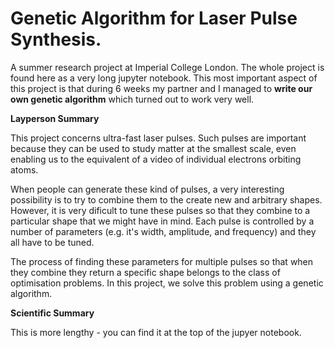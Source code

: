 # Genetic Algorithm for Laser Pulse Synthesis.

A summer research project at Imperial College London. The whole project is found here as a very long jupyter notebook. This most important aspect of this project is that during 6 weeks my partner and I managed to __write our own genetic algorithm__ which turned out to work very well.

__Layperson Summary__

This project concerns ultra-fast laser pulses. Such pulses are important because they can be used to study matter at the smallest scale, even enabling us to the equivalent of a video of individual electrons orbiting atoms.

When people can generate these kind of pulses, a very interesting possibility is to try to combine them to the create new and arbitrary shapes. However, it is very dificult to tune these pulses so that they combine to a particular shape that we might have in mind. Each pulse is controlled by a number of parameters (e.g. it's width, amplitude, and frequency) and they all have to be tuned.

The process of finding these parameters for multiple pulses so that when they combine they return a specific shape belongs to the class of optimisation problems. In this project, we solve this problem using a genetic algorithm.

__Scientific Summary__

This is more lengthy - you can find it at the top of the jupyer notebook.
